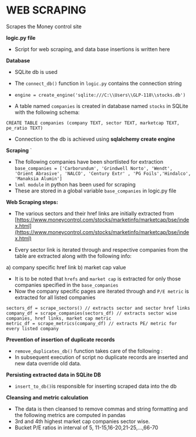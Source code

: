 # WEB SCRAPING
Scrapes the Money control site 

**logic.py file**

* Script for web scraping, and data base insertions is written here

**Database**

* SQLite db is used
* The `connect_db()` function in `logic.py` contains the connection string
* `engine = create_engine('sqlite:///C:\\Users\\GLP-118\\stocks.db')`

* A table named `companies` is created in database named `stocks` in SQLite with the following schema:

`CREATE TABLE companies (company TEXT, sector TEXT, marketcap TEXT, pe_ratio TEXT)`

* Connection to the db is achieved using **sqlalchemy create engine**

**Scraping**
`
* The following companies have been shortlisted for extraction
`base_companies = ['Carborundum', 'Grindwell Norto', 'Wendt', 'Orient Abrasive', 'NALCO', 'Century Extr' , 'PG Foils','Hindalco', 'Manaksia Alumin']`
* `lxml module` in python has been used for scraping
* These are stored in a global variable `base_companies` in logic.py file

**Web Scraping steps:**

* The various sectors and their href links are initially extracted from [https://www.moneycontrol.com/stocks/marketinfo/marketcap/bse/index.html](https://www.moneycontrol.com/stocks/marketinfo/marketcap/bse/index.html)

* Every sector link is iterated through and respective companies from the table are extracted along with the following info:

a\) company specific href link b\) market cap value

* It is to be noted that `hrefs` and `market cap` is extracted for only those companies specified in the `base_companies`
* Now the company specific pages are iterated through and `P/E metric` is extracted for all listed companies

```
sectors_df = scrape_sectors() // extracts sector and sector href links
company_df = scrape_companies(sectors_df) // extracts sector wise companies, href links, market cap metric
metric_df = scrape_metrics(company_df) // extracts PE/ metric for every listed company
```

**Prevention of insertion of duplicate records**

* `remove_duplicates_db()` function takes care of the following :
* In subsequent execution of script no duplicate records are inserted and
new data override old data.

**Persisting extracted data in SQLite DB**

* `insert_to_db()`is responsible for inserting scraped data into the db

**Cleansing and metric calculation**

* The data is then cleansed to remove commas and string formatting and the following metrics are computed in pandas
* 3rd and 4th highest market cap companies sector wise.
* Bucket P/E ratios in interval of 5, 11-15,16-20,21-25,...,66-70



